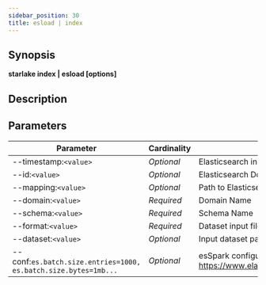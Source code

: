 ```yaml
---
sidebar_position: 30
title: esload | index
---
```



## Synopsis

**starlake index | esload [options]**

## Description


## Parameters

Parameter|Cardinality|Description
---|---|---
--timestamp:`<value>`|*Optional*|Elasticsearch index timestamp suffix as in {@timestamp|yyyy.MM.dd}
--id:`<value>`|*Optional*|Elasticsearch Document Id
--mapping:`<value>`|*Optional*|Path to Elasticsearch Mapping File
--domain:`<value>`|*Required*|Domain Name
--schema:`<value>`|*Required*|Schema Name
--format:`<value>`|*Required*|Dataset input file : parquet, json or json-array
--dataset:`<value>`|*Optional*|Input dataset path
--conf:`es.batch.size.entries=1000, es.batch.size.bytes=1mb...`|*Optional*|esSpark configuration options. See https://www.elastic.co/guide/en/elasticsearch/hadoop/current/configuration.html
